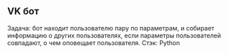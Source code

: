 ## VK бот ##
Задача: бот находит пользователю пару по параметрам, и собирает информацию о других пользователях, если параметры пользователей совпадают, о чем оповещает пользователя.
Стэк: Python

